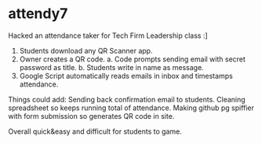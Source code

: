 # attendy7
Hacked an attendance taker for Tech Firm Leadership class :] 

1. Students download any QR Scanner app.
2. Owner creates a QR code.
   a. Code prompts sending email with secret password as title.
   b. Students write in name as message. 
3. Google Script automatically reads emails in inbox and timestamps attendance. 


Things could add:
Sending back confirmation email to students.
Cleaning spreadsheet so keeps running total of attendance.
Making github pg spiffier with form submission so generates QR code in site.

Overall quick&easy and difficult for students to game.
